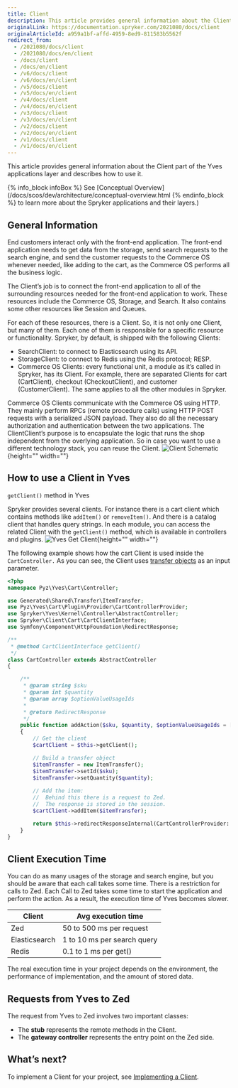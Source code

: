 ```yaml
---
title: Client
description: This article provides general information about the Client part of the Yves applications layer and describes how to use it.
originalLink: https://documentation.spryker.com/2021080/docs/client
originalArticleId: a959a1bf-affd-4959-8ed9-811583b5562f
redirect_from:
  - /2021080/docs/client
  - /2021080/docs/en/client
  - /docs/client
  - /docs/en/client
  - /v6/docs/client
  - /v6/docs/en/client
  - /v5/docs/client
  - /v5/docs/en/client
  - /v4/docs/client
  - /v4/docs/en/client
  - /v3/docs/client
  - /v3/docs/en/client
  - /v2/docs/client
  - /v2/docs/en/client
  - /v1/docs/client
  - /v1/docs/en/client
---
```


This article provides general information about the Client part of the Yves applications layer and describes how to use it. 

{% info_block infoBox %}
See [Conceptual Overview](/docs/scos/dev/architecture/conceptual-overview.html
{% endinfo_block %} to learn more about the Spryker applications and their layers.)

## General Information
End customers interact only with the front-end application. The front-end application needs to get data from the storage, send search requests to the search engine, and send the customer requests to the Commerce OS whenever needed, like adding to the cart, as the Commerce OS performs all the business logic.

The Client’s job is to connect the front-end application to all of the surrounding resources needed for the front-end application to work. These resources include the Commerce OS, Storage, and Search. It also contains some other resources like Session and Queues.

For each of these resources, there is a Client. So, it is not only one Client, but many of them. Each one of them is responsible for a specific resource or functionality. Spryker, by default, is shipped with the following Clients:

* SearchClient: to connect to Elasticsearch using its API.
* StorageClient: to connect to Redis using the Redis protocol; RESP.
* Commerce OS Clients: every functional unit, a module as it’s called in Spryker, has its Client. For example, there are separated Clients for cart (CartClient), checkout (CheckoutClient), and customer (CustomerClient). The same applies to all the other modules in Spryker.

Commerce OS Clients communicate with the Commerce OS using HTTP. They mainly perform RPCs (remote procedure calls) using HTTP POST requests with a serialized JSON payload. They also do all the necessary authorization and authentication between the two applications.
The ClientClient’s purpose is to encapsulate the logic that runs the shop independent from the overlying application. So in case you want to use a different technology stack, you can reuse the Client.
![Client Schematic](https://spryker.s3.eu-central-1.amazonaws.com/docs/Developer+Guide/Yves/Client/client-schematic.png){height="" width=""}


## How to use a Client in Yves

`getClient()` method in Yves

Spryker provides several clients. For instance there is a cart client which contains methods like `addItem()` or `removeItem()`. And there is a catalog client that handles query strings. In each module, you can access the related Client with the `getClient()` method, which is available in controllers and plugins.
![Yves Get Client](https://spryker.s3.eu-central-1.amazonaws.com/docs/Developer+Guide/Yves/Client/yves-getclient.png){height="" width=""}

The following example shows how the cart Client is used inside the `CartController.` As you can see, the Client uses [transfer objects](/docs/scos/dev/back-end-development/zed/data-manipulation/data-ingestion/structural-preparations/creating-using-and-extending-the-transfer-objects.html) as an input parameter.

```php
<?php
namespace Pyz\Yves\Cart\Controller;

use Generated\Shared\Transfer\ItemTransfer;
use Pyz\Yves\Cart\Plugin\Provider\CartControllerProvider;
use Spryker\Yves\Kernel\Controller\AbstractController;
use Spryker\Client\Cart\CartClientInterface;
use Symfony\Component\HttpFoundation\RedirectResponse;

/**
 * @method CartClientInterface getClient()
 */
class CartController extends AbstractController
{

    /**
     * @param string $sku
     * @param int $quantity
     * @param array $optionValueUsageIds
     *
     * @return RedirectResponse
     */
    public function addAction($sku, $quantity, $optionValueUsageIds = [])
    {
        // Get the client
        $cartClient = $this->getClient();

        // Build a transfer object
        $itemTransfer = new ItemTransfer();
        $itemTransfer->setId($sku);
        $itemTransfer->setQuantity($quantity);
        
        // Add the item:
        //  Behind this there is a request to Zed.
        //  The response is stored in the session.
        $cartClient->addItem($itemTransfer);

        return $this->redirectResponseInternal(CartControllerProvider::ROUTE_CART);
    }
}
```

## Client Execution Time
You can do as many usages of the storage and search engine, but you should be aware that each call takes some time. There is a restriction for calls to Zed. Each Call to Zed takes some time to start the application and perform the action. As a result, the execution time of Yves becomes slower.

| Client        | Avg execution time          |
| ------------- | --------------------------- |
| Zed           | 50 to 500 ms per request    |
| Elasticsearch | 1 to 10 ms per search query |
| Redis         | 0.1 to 1 ms per get()       |

The real execution time in your project depends on the environment, the performance of implementation, and the amount of stored data.

## Requests from Yves to Zed
The request from Yves to Zed involves two important classes:

* The **stub** represents the remote methods in the Client.
* The **gateway controller** represents the entry point on the Zed side.

## What’s next?
To implement a Client for your project, see [Implementing a Client](/docs/scos/dev/back-end-development/client/implementing-a-client.html).

